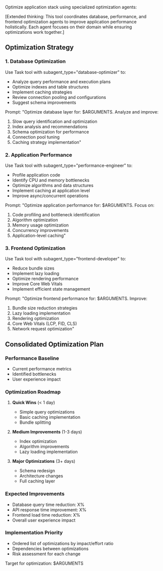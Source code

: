Optimize application stack using specialized optimization agents:

[Extended thinking: This tool coordinates database, performance, and frontend optimization agents to improve application performance holistically. Each agent focuses on their domain while ensuring optimizations work together.]

## Optimization Strategy

### 1. Database Optimization

Use Task tool with subagent_type="database-optimizer" to:

- Analyze query performance and execution plans
- Optimize indexes and table structures
- Implement caching strategies
- Review connection pooling and configurations
- Suggest schema improvements

Prompt: "Optimize database layer for: $ARGUMENTS. Analyze and improve:

1. Slow query identification and optimization
2. Index analysis and recommendations
3. Schema optimization for performance
4. Connection pool tuning
5. Caching strategy implementation"

### 2. Application Performance

Use Task tool with subagent_type="performance-engineer" to:

- Profile application code
- Identify CPU and memory bottlenecks
- Optimize algorithms and data structures
- Implement caching at application level
- Improve async/concurrent operations

Prompt: "Optimize application performance for: $ARGUMENTS. Focus on:

1. Code profiling and bottleneck identification
2. Algorithm optimization
3. Memory usage optimization
4. Concurrency improvements
5. Application-level caching"

### 3. Frontend Optimization

Use Task tool with subagent_type="frontend-developer" to:

- Reduce bundle sizes
- Implement lazy loading
- Optimize rendering performance
- Improve Core Web Vitals
- Implement efficient state management

Prompt: "Optimize frontend performance for: $ARGUMENTS. Improve:

1. Bundle size reduction strategies
2. Lazy loading implementation
3. Rendering optimization
4. Core Web Vitals (LCP, FID, CLS)
5. Network request optimization"

## Consolidated Optimization Plan

### Performance Baseline

- Current performance metrics
- Identified bottlenecks
- User experience impact

### Optimization Roadmap

1. **Quick Wins** (< 1 day)
   - Simple query optimizations
   - Basic caching implementation
   - Bundle splitting

2. **Medium Improvements** (1-3 days)
   - Index optimization
   - Algorithm improvements
   - Lazy loading implementation

3. **Major Optimizations** (3+ days)
   - Schema redesign
   - Architecture changes
   - Full caching layer

### Expected Improvements

- Database query time reduction: X%
- API response time improvement: X%
- Frontend load time reduction: X%
- Overall user experience impact

### Implementation Priority

- Ordered list of optimizations by impact/effort ratio
- Dependencies between optimizations
- Risk assessment for each change

Target for optimization: $ARGUMENTS
